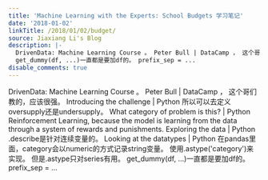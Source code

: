 ```yaml
---
title: 'Machine Learning with the Experts: School Budgets 学习笔记'
date: '2018-01-02'
linkTitle: /2018/01/02/budget/
source: Jiaxiang Li's Blog
description: |-
  DrivenData: Machine Learning Course 。 Peter Bull | DataCamp ， 这个哥们教的，应该很强。 Introducing the challenge | Python 所以可以去定义oversupply还是undersupply。 What category of problem is this? | Python Reinforcement Learning, because the model is learning from the data through a system of rewards and punishments. Exploring the data | Python .describe是针对连续变量的。 Looking at the datatypes | Python 在pandas里面，category会以numeric的方式记录string变量。 使用.astype('category')来实现。 但是.astype只对series有用。
  get_dummy(df, ...)一直都是要加df的。 prefix_sep = ...
disable_comments: true
---
```

DrivenData: Machine Learning Course 。 Peter Bull | DataCamp ， 这个哥们教的，应该很强。 Introducing the challenge | Python 所以可以去定义oversupply还是undersupply。 What category of problem is this? | Python Reinforcement Learning, because the model is learning from the data through a system of rewards and punishments. Exploring the data | Python .describe是针对连续变量的。 Looking at the datatypes | Python 在pandas里面，category会以numeric的方式记录string变量。 使用.astype('category')来实现。 但是.astype只对series有用。
get_dummy(df, ...)一直都是要加df的。 prefix_sep = ...